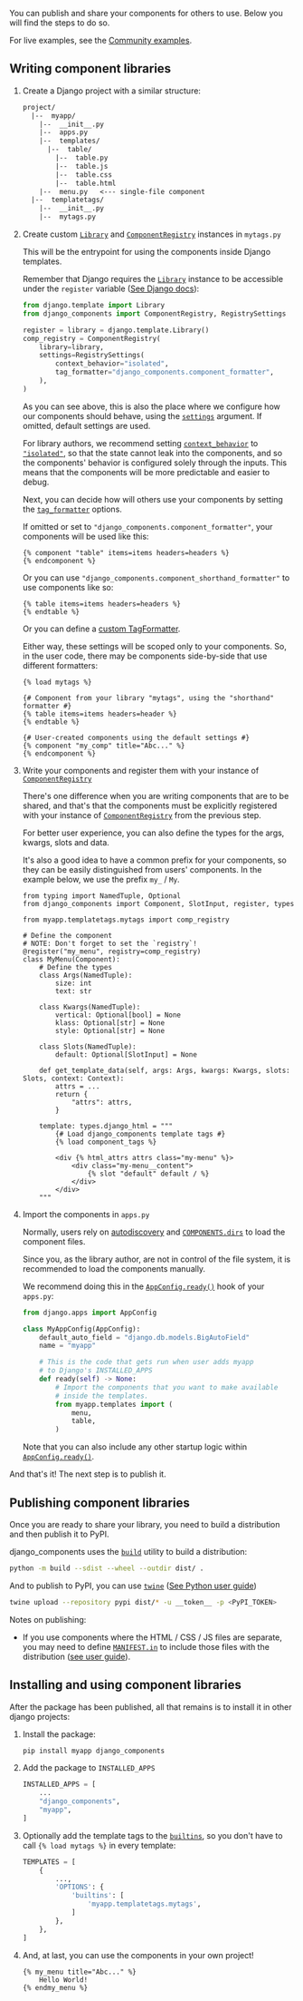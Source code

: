 You can publish and share your components for others to use. Below you will find the steps to do so.

For live examples, see the [Community examples](../../overview/community.md#community-examples).

## Writing component libraries

1.  Create a Django project with a similar structure:

    ```txt
    project/
      |--  myapp/
        |--  __init__.py
        |--  apps.py
        |--  templates/
          |--  table/
            |--  table.py
            |--  table.js
            |--  table.css
            |--  table.html
        |--  menu.py   <--- single-file component
      |--  templatetags/
        |--  __init__.py
        |--  mytags.py
    ```

2.  Create custom [`Library`](https://docs.djangoproject.com/en/5.2/howto/custom-template-tags/#how-to-create-custom-template-tags-and-filters)
    and [`ComponentRegistry`](django_components.component_registry.ComponentRegistry) instances in `mytags.py`

    This will be the entrypoint for using the components inside Django templates.

    Remember that Django requires the [`Library`](https://docs.djangoproject.com/en/5.2/howto/custom-template-tags/#how-to-create-custom-template-tags-and-filters)
    instance to be accessible under the `register` variable ([See Django docs](https://docs.djangoproject.com/en/5.2/howto/custom-template-tags)):

    ```py
    from django.template import Library
    from django_components import ComponentRegistry, RegistrySettings

    register = library = django.template.Library()
    comp_registry = ComponentRegistry(
        library=library,
        settings=RegistrySettings(
            context_behavior="isolated",
            tag_formatter="django_components.component_formatter",
        ),
    )
    ```

    As you can see above, this is also the place where we configure how our components should behave,
    using the [`settings`](django_components.component_registry.ComponentRegistry.settings) argument.
    If omitted, default settings are used.

    For library authors, we recommend setting [`context_behavior`](django_components.app_settings.ComponentsSettings.context_behavior)
    to [`"isolated"`](django_components.app_settings.ContextBehavior.ISOLATED), so that the state cannot leak into the components,
    and so the components' behavior is configured solely through the inputs. This means that the components will be more predictable and easier to debug.

    Next, you can decide how will others use your components by setting the
    [`tag_formatter`](django_components.app_settings.ComponentsSettings.tag_formatter)
    options.

    <!-- TODO LINK TO FORMATTER! -->
    If omitted or set to `"django_components.component_formatter"`,
    your components will be used like this:

    ```django
    {% component "table" items=items headers=headers %}
    {% endcomponent %}
    ```

    <!-- TODO LINK TO FORMATTER! -->
    Or you can use `"django_components.component_shorthand_formatter"`
    to use components like so:

    ```django
    {% table items=items headers=headers %}
    {% endtable %}
    ```

    <!-- TODO FIX LINKS -->
    Or you can define a [custom TagFormatter](#tagformatter).

    Either way, these settings will be scoped only to your components. So, in the user code,
    there may be components side-by-side that use different formatters:

    ```django
    {% load mytags %}

    {# Component from your library "mytags", using the "shorthand" formatter #}
    {% table items=items headers=header %}
    {% endtable %}

    {# User-created components using the default settings #}
    {% component "my_comp" title="Abc..." %}
    {% endcomponent %}
    ```

<!-- TODO FIX LINKS -->
3.  Write your components and register them with your instance of [`ComponentRegistry`](../../reference/api#ComponentRegistry)

    There's one difference when you are writing components that are to be shared, and that's
    that the components must be explicitly registered with your instance of
    [`ComponentRegistry`](../../reference/api#ComponentRegistry) from the previous step.

    For better user experience, you can also define the types for the args, kwargs, slots and data.

    It's also a good idea to have a common prefix for your components, so they can be easily distinguished from users' components. In the example below, we use the prefix `my_` / `My`.

    ```djc_py
    from typing import NamedTuple, Optional
    from django_components import Component, SlotInput, register, types

    from myapp.templatetags.mytags import comp_registry

    # Define the component
    # NOTE: Don't forget to set the `registry`!
    @register("my_menu", registry=comp_registry)
    class MyMenu(Component):
        # Define the types
        class Args(NamedTuple):
            size: int
            text: str

        class Kwargs(NamedTuple):
            vertical: Optional[bool] = None
            klass: Optional[str] = None
            style: Optional[str] = None

        class Slots(NamedTuple):
            default: Optional[SlotInput] = None

        def get_template_data(self, args: Args, kwargs: Kwargs, slots: Slots, context: Context):
            attrs = ...
            return {
                "attrs": attrs,
            }

        template: types.django_html = """
            {# Load django_components template tags #}
            {% load component_tags %}

            <div {% html_attrs attrs class="my-menu" %}>
                <div class="my-menu__content">
                    {% slot "default" default / %}
                </div>
            </div>
        """
    ```

4.  Import the components in `apps.py`

    Normally, users rely on [autodiscovery](../../concepts/autodiscovery) and [`COMPONENTS.dirs`](../../reference/settings#dirs)
    to load the component files.

    Since you, as the library author, are not in control of the file system, it is recommended to load the components manually.

    We recommend doing this in the [`AppConfig.ready()`](https://docs.djangoproject.com/en/5.2/ref/applications/#django.apps.AppConfig.ready)
    hook of your `apps.py`:

    ```py
    from django.apps import AppConfig

    class MyAppConfig(AppConfig):
        default_auto_field = "django.db.models.BigAutoField"
        name = "myapp"

        # This is the code that gets run when user adds myapp
        # to Django's INSTALLED_APPS
        def ready(self) -> None:
            # Import the components that you want to make available
            # inside the templates.
            from myapp.templates import (
                menu,
                table,
            )
    ```

    Note that you can also include any other startup logic within
    [`AppConfig.ready()`](https://docs.djangoproject.com/en/5.2/ref/applications/#django.apps.AppConfig.ready).

And that's it! The next step is to publish it.

## Publishing component libraries

Once you are ready to share your library, you need to build
a distribution and then publish it to PyPI.

django_components uses the [`build`](https://build.pypa.io/en/stable/) utility to build a distribution:

```bash
python -m build --sdist --wheel --outdir dist/ .
```

And to publish to PyPI, you can use [`twine`](https://docs.djangoproject.com/en/5.2/ref/applications/#django.apps.AppConfig.ready)
([See Python user guide](https://packaging.python.org/en/latest/tutorials/packaging-projects/#uploading-the-distribution-archives))

```bash
twine upload --repository pypi dist/* -u __token__ -p <PyPI_TOKEN>
```

Notes on publishing:

- If you use components where the HTML / CSS / JS files are separate, you may need to define
  [`MANIFEST.in`](https://setuptools.pypa.io/en/latest/userguide/miscellaneous.html)
  to include those files with the distribution
  ([see user guide](https://setuptools.pypa.io/en/latest/userguide/miscellaneous.html)).

## Installing and using component libraries

After the package has been published, all that remains is to install it in other django projects:

1. Install the package:

    ```bash
    pip install myapp django_components
    ```

2. Add the package to `INSTALLED_APPS`

    ```py
    INSTALLED_APPS = [
        ...
        "django_components",
        "myapp",
    ]
    ```

3. Optionally add the template tags to the [`builtins`](https://docs.djangoproject.com/en/5.2/topics/templates/#django.template.backends.django.DjangoTemplates),
   so you don't have to call `{% load mytags %}` in every template:

    ```python
    TEMPLATES = [
        {
            ...,
            'OPTIONS': {
                'builtins': [
                    'myapp.templatetags.mytags',
                ]
            },
        },
    ]
    ```

4. And, at last, you can use the components in your own project!

    ```django
    {% my_menu title="Abc..." %}
        Hello World!
    {% endmy_menu %}
    ```
